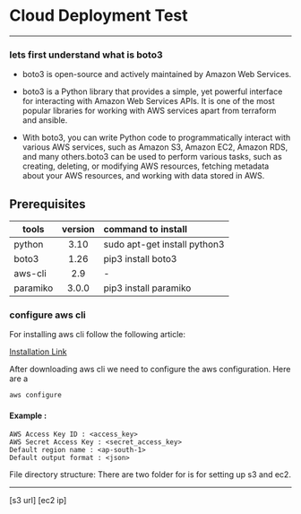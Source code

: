 # Cloud Deployment Test

---

### lets first understand what is boto3

- boto3 is open-source and actively maintained by Amazon Web Services.

- boto3 is a Python library that provides a simple, yet powerful interface for interacting with Amazon Web Services APIs. It is one of the most popular libraries for working with AWS services apart from terraform and ansible.

- With boto3, you can write Python code to programmatically interact with various AWS services, such as Amazon S3, Amazon EC2, Amazon RDS, and many others.boto3 can be used to perform various tasks, such as creating, deleting, or modifying AWS resources, fetching metadata about your AWS resources, and working with data stored in AWS.

## Prerequisites

| tools    | version | command to install           |
| -------- | :-----: | :--------------------------- |
| python   |  3.10   | sudo apt-get install python3 |
| boto3    |  1.26   | pip3 install boto3           |
| aws-cli  |   2.9   | -                            |
| paramiko |  3.0.0  | pip3 install paramiko        |

### configure aws cli

For installing aws cli follow the following article:

[Installation Link](https://docs.aws.amazon.com/cli/latest/userguide/getting-started-install.html)

After downloading aws cli we need to configure the aws configuration. Here are a

```sh
aws configure
```

#### Example :

```
AWS Access Key ID : <access_key>
AWS Secret Access Key : <secret_access_key>
Default region name : <ap-south-1>
Default output format : <json>
```

File directory structure:
There are two folder for is for setting up s3 and ec2.

---

[s3 url]
[ec2 ip]

